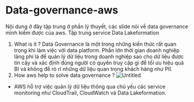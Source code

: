 # Data-governance-aws
Nội dung ở đây tập trung ở phần lý thuyết, các slide nói về data governance mình kiếm được của aws. Tập trung service Data Lakeformation 
1. What is it ? 
Data Governance là một trong những kiến thức rất quan trọng khi làm việc với data platform. Phần lớn thời gian doanh nghiệp lãng phí là để quản lý dữ liệu trong doanh nghiệp sao cho dữ liệu được tin cậy và xác định đúng người có quyền truy cập gì để tối ưu hiệu quả BI và không để rò rỉ những dữ liệu quan trọng khách hàng như PII.
2. How aws help to solve data governance ?
![Untitled](https://github.com/user-attachments/assets/ec1b7495-4160-4e77-be44-78b4b799d10)
- AWS hỗ trợ việc quản lý dữ liệu thông qua chủ yếu các service monitoring như CloudTrail, CloudWatch và Data Lakeformation.  
